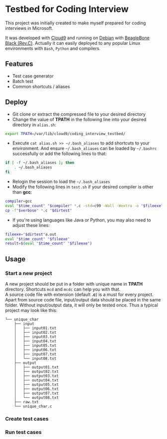 Testbed for Coding Interview
=============================

This project was initially created to make myself prepared for coding interviews in Microsoft.

It was developed with [Cloud9](https://c9.io/) and running on [Debian](http://beagleboard.org/project/Debian/) with [BeagleBone Black (Rev.C)](http://elinux.org/Beagleboard:BeagleBoneBlack). Actually it can easily deployed to any popular Linux environments with `Bash`, `Python` and compilers.


## Features

* Test case generator
* Batch test
* Common shortcuts / aliases


## Deploy

* Git clone or extract the compressed file to your desired directory
* Change the value of **TPATH** in the following line into your desired directory in `alias.sh`:
```bash
export TPATH=/var/lib/cloud9/coding_interview_testbed/
```
* Execute `cat alias.sh >> ~/.bash_aliases` to add shortcuts to your environment. And ensure `~/.bash_aliases` can be loaded by `~/.bashrc` successfully or add the following lines to that:
```bash
if [ -f ~/.bash_aliases ]; then
    . ~/.bash_aliases
fi
```
* Relogin the session to load the `~/.bash_aliases`     
* Modify the following lines in `test.sh` if your desired compiler is other than **gcc**:
```bash
compiler=gcc
eval "$time_count" "$compiler" *.c -std=c99 -Wall -Wextra -o "$fileexe"
cp -f"$verbose" *.c "$dirtest"
```
* If you're using languages like Java or Python, you may also need to adjust these lines:
```bash
fileexe="$dirtest"a.out
eval "$time_count" "$fileexe"
result=$(eval "$time_count" "$fileexe")
```


## Usage

### Start a new project
A new project should be put in a folder with unique name in **TPATH** directory. Shortcuts `mcd` and `mcdc` can help you with that.    
A source code file with extension (default **.c**) is a must for every project. Apart from source code file, input/output data should be placed in the same folder. Without input/output data, it will only be tested once.
Thus a typical project may look like this:     
```
└── unique_char
    ├── input
    │   ├── input01.txt
    │   ├── input02.txt
    │   ├── input03.txt
    │   ├── input04.txt
    │   ├── input05.txt
    │   ├── input06.txt
    │   ├── input07.txt
    │   └── input08.txt
    ├── output
    │   ├── output01.txt
    │   ├── output02.txt
    │   ├── output03.txt
    │   ├── output04.txt
    │   ├── output05.txt
    │   ├── output06.txt
    │   ├── output07.txt
    │   └── output08.txt
    ├── raw.txt
    └── unique_char.c
```

### Create test cases

### Run test cases

